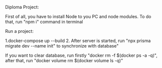 Diploma Project:

First of all, you have to install Node to you PC and node modules. To do that, run "npm i" command in terminal

Run a project:

1.docker-compose up --build
2. After server is started, run "npx prisma migrate dev --name init"
to synchronize with database"

If you want to clear database, run firstly "docker rm -f $(docker ps -a -q)", after that, run "docker volume rm $(docker volume ls -q)"
 